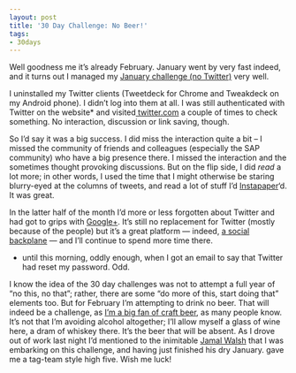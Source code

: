 ```yaml
---
layout: post
title: '30 Day Challenge: No Beer!'
tags:
- 30days
---
```



Well goodness me it’s already February. January went by very fast indeed, and it turns out I managed my [January challenge (no Twitter)](/2013/01/02/30-days-challenges/) very well.

I uninstalled my Twitter clients (Tweetdeck for Chrome and Tweakdeck on my Android phone). I didn’t log into them at all. I was still authenticated with Twitter on the website* and visited[ twitter.com](http://twitter.com) a couple of times to check something. No interaction, discussion or link saving, though.

So I’d say it was a big success. I did miss the interaction quite a bit – I missed the community of friends and colleagues (especially the SAP community) who have a big presence there. I missed the interaction and the sometimes thought provoking discussions. But on the flip side, I did *read* a lot more; in other words, I used the time that I might otherwise be staring blurry-eyed at the columns of tweets, and read a lot of stuff I’d [Instapaper](http://www.instapaper.com)‘d. It was great.

In the latter half of the month I’d more or less forgotten about Twitter and had got to grips with [Google+](https://plus.google.com/u/0/110526626182299357893/posts). It’s still no replacement for Twitter (mostly because of the people) but it’s a great platform — indeed, [a social backplane](http://www.chrisbrogan.com/social-backplane/) — and I’ll continue to spend more time there.

* until this morning, oddly enough, when I got an email to say that Twitter had reset my password. Odd.

I know the idea of the 30 day challenges was not to attempt a full year of “no this, no that”; rather, there are some “do more of this, start doing that” elements too. But for February I’m attempting to drink no beer. That will indeed be a challenge, as [I’m a big fan of craft beer](https://untappd.com/user/qmacro), as many people know. It’s not that I’m avoiding alcohol altogether; I’ll allow myself a glass of wine here, a dram of whiskey there. It’s the beer that will be absent. As I drove out of work last night I’d mentioned to the inimitable [Jamal Walsh](https://plus.google.com/u/0/110317969553719519075/posts) that I was embarking on this challenge, and having just finished his dry January. gave me a tag-team style high five. Wish me luck!


